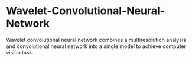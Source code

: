 # Wavelet-Convolutional-Neural-Network
Wavelet convolutional neural network  combines a multiresolution analysis and convolutional neural network into a single  model to achieve computer vision task.
